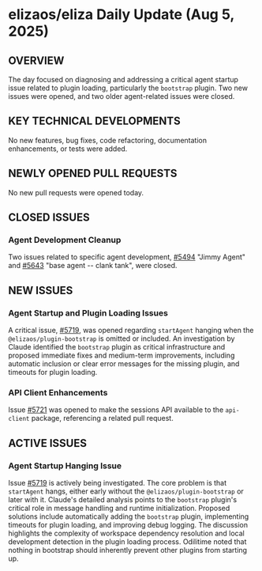 # elizaos/eliza Daily Update (Aug 5, 2025)
## OVERVIEW 
The day focused on diagnosing and addressing a critical agent startup issue related to plugin loading, particularly the `bootstrap` plugin. Two new issues were opened, and two older agent-related issues were closed.

## KEY TECHNICAL DEVELOPMENTS
No new features, bug fixes, code refactoring, documentation enhancements, or tests were added.

## NEWLY OPENED PULL REQUESTS
No new pull requests were opened today.

## CLOSED ISSUES
### Agent Development Cleanup
Two issues related to specific agent development, [#5494](https://github.com/elizaos/eliza/issues/5494) "Jimmy Agent" and [#5643](https://github.com/elizaos/eliza/issues/5643) "base agent -- clank tank", were closed.

## NEW ISSUES
### Agent Startup and Plugin Loading Issues
A critical issue, [#5719](https://github.com/elizaos/eliza/issues/5719), was opened regarding `startAgent` hanging when the `@elizaos/plugin-bootstrap` is omitted or included. An investigation by Claude identified the `bootstrap` plugin as critical infrastructure and proposed immediate fixes and medium-term improvements, including automatic inclusion or clear error messages for the missing plugin, and timeouts for plugin loading.

### API Client Enhancements
Issue [#5721](https://github.com/elizaos/eliza/issues/5721) was opened to make the sessions API available to the `api-client` package, referencing a related pull request.

## ACTIVE ISSUES
### Agent Startup Hanging Issue
Issue [#5719](https://github.com/elizaos/eliza/issues/5719) is actively being investigated. The core problem is that `startAgent` hangs, either early without the `@elizaos/plugin-bootstrap` or later with it. Claude's detailed analysis points to the `bootstrap` plugin's critical role in message handling and runtime initialization. Proposed solutions include automatically adding the `bootstrap` plugin, implementing timeouts for plugin loading, and improving debug logging. The discussion highlights the complexity of workspace dependency resolution and local development detection in the plugin loading process. Odilitime noted that nothing in bootstrap should inherently prevent other plugins from starting up.